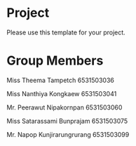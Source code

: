 Project
=============
Please use this template for your project.

Group Members
=============
Miss Theema Tampetch   	           6531503036

Miss Nanthiya Kongkaew      	     6531503041

Mr. Peerawut Nipakornpan        	 6531503060

Miss Satarassami Bunprajam      	 6531503075

Mr. Napop Kunjirarungrurang        6531503099
